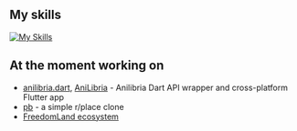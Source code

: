 ## My skills
[![My Skills](https://skillicons.dev/icons?i=python,dart,rust,arduino,flutter,bootstrap,postgres,docker,git)](https://skillicons.dev)

## At the moment working on
- [anilibria.dart](https://github.com/arslee07/anilibria.dart), [AniLibria](https://github.com/arslee07/anilibria-flutter) - Anilibria Dart API wrapper and cross-platform Flutter app
- [pb](https://github.com/arslee07/pb) - a simple r/place clone
- [FreedomLand ecosystem](https://github.com/fdl-mc)
